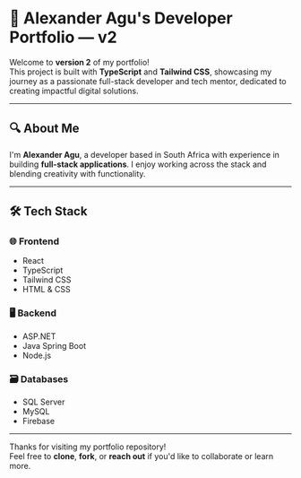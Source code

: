 # 💼 Alexander Agu's Developer Portfolio — v2

Welcome to **version 2** of my portfolio!  
This project is built with **TypeScript** and **Tailwind CSS**, showcasing my journey as a passionate full-stack developer and tech mentor, dedicated to creating impactful digital solutions.

---

## 🔍 About Me
I'm **Alexander Agu**, a developer based in South Africa with experience in building **full-stack applications**.
I enjoy working across the stack and blending creativity with functionality.

---

## 🛠️ Tech Stack

### 🌐 Frontend
- React  
- TypeScript  
- Tailwind CSS  
- HTML & CSS  

### 🖥️ Backend
- ASP.NET  
- Java Spring Boot  
- Node.js  

### 🗃️ Databases
- SQL Server  
- MySQL  
- Firebase  

---

Thanks for visiting my portfolio repository!  
Feel free to **clone**, **fork**, or **reach out** if you'd like to collaborate or learn more.
